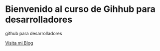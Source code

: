 # Bienvenido al curso de Gihhub para desarrolladores

github para desarrolladores

[Visita mi Blog](http://carlossolis.com)

